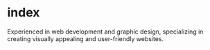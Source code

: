 # index
Experienced in web development and graphic design, specializing in creating visually appealing and user-friendly websites.
